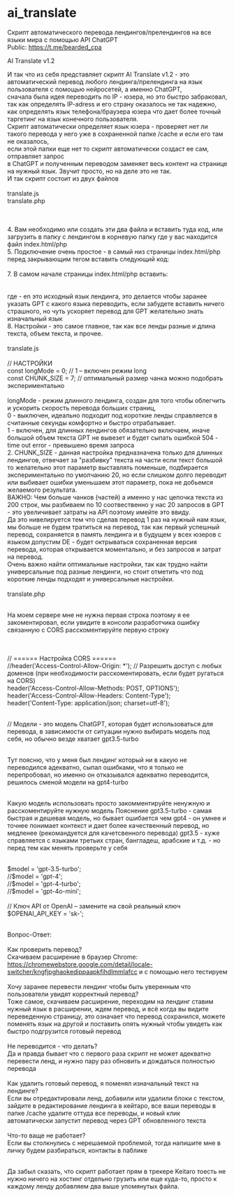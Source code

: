 # ai_translate
Скрипт автоматического перевода лендингов/прелендингов на все языки мира с помощью API ChatGPT <br>
Public: https://t.me/bearded_cpa

AI Translate v1.2

И так что из себя представляет скрипт AI Translate v1.2 - это автоматический перевод любого лендинга/прелендинга на язык пользователя с помощью нейросетей, а именно ChatGPT,
<br>
сначала была идея переводить по IP - юзера, но это быстро забраковал, 
<br>
так как определять IP-adress и его страну оказалось не так надежно, как определять язык телефона/браузера юзера что дает более точный таргетинг на язык конечного пользователя. 
<br>
Скрипт автоматически определяет язык юзера - проверяет нет ли такого перевода у него уже в сохраненной папке /cache и если его там не оказалось,
<br>
если этой папки еще нет то скрипт автоматически создаст ее сам, отправляет запрос
<br>
в ChatGPT и полученным переводом заменяет весь контент на странице на нужный язык. Звучит просто, но на деле это не так.
<br>
И так скрипт состоит из двух файлов 
<br>
<br>
translate.js
<br>
translate.php

<br>
<br>
4. Вам необходимо или создать эти два файла и вставить туда код, или загрузить в папку с лендингом в корневую папку где у вас находится файл index.html/php
<br>
5. Подключение очень простое - в самый низ страницы index.html/php перед закрывающим тегом </body> вставить следующий код:
<br>
<!-- Скрипт перевода -->
<script src="translate.js"></script>
<br>
7. В самом начале страницы index.html/php вставить:
<br>
<html data-country="en">
<br>
<br>
где - en это исходный язык лендинга, это делается чтобы заранее указать GPT с какого языка переводить, если забудете вставить ничего страшного, но чуть ускоряет перевод для GPT желательно знать изначальный язык
 <br>   
8. Настройки - это самое главное, так как все ленды разные и длина текста, объем текста, и прочее. 
<br>
    <br>
translate.js 
    <br>
    <br>
  // НАСТРОЙКИ 
 <br>
  const longMode = 0;     // 1 – включен режим long
 <br>
  const CHUNK_SIZE = 7;   // оптимальный размер чанка можно подобрать экспериментально
 <br>
 <br>
longMode - режим длинного лендинга, создан для того чтобы облегчить и ускорить скорость перевода больших страниц, 
 <br>
0 - выключен, идеально подходит под короткие ленды справляется в считанные секунды комфортно и быстро отрабатывает.
 <br>
1 - включен, для длинных лендингов обязательно включаем, иначе большой объем текста GPT не вывезет и будет сыпать ошибкой 504 - time out error - превышено время запроса
 <br>
2. CHUNK_SIZE - данная настройка предназначена только для длинных лендингов, отвечает за "разбивку" текста на части если текст большой то желательно этот параметр выставлять поменьше, подбирается экспериментально по умолчанию 20, но если слишком долго переводит или выбивает ошибки уменьшаем этот параметр, пока не добьемся желаемого результата. 
<br>
ВАЖНО: Чем  больше чанков (частей) а именно у нас цепочка текста из 200 строк, мы разбиваем по 10 соотвественно у нас 20 запросов в GPT - это увеличивает затраты на API поэтому имейте это ввиду. 
<br>
Да это нивелируется тем что сделав перевод 1 раз на нужный нам язык, мы больше не будем тратиться на перевод, так как первый успешный перевод, сохраняется в память лендинга и в будущем у всех юзеров с языком допустим DE - будет октрываться сохраненная версия перевода, которая открывается моментально, и без запросов и затрат на перевод.
<br>
Очень важно найти оптимальные настройки, так как трудно найти универсальные под разные лендинги, но стоит отметить что под короткие ленды подходят и универсальные настройки. 


<br>
<br>
translate.php
<br>
<br>

На моем сервере мне не нужна первая строка поэтому я ее закоментировал, если увидите в консоли разработчика ошибку связанную с CORS расскоментируйте первую строку


<br>
<br>
// ====== Настройка CORS ======
<br>
//header('Access-Control-Allow-Origin: *'); // Разрешить доступ с любых доменов (при необходимости расскоментировать, если будет ругаться на CORS)
<br>
header('Access-Control-Allow-Methods: POST, OPTIONS');
<br>
header('Access-Control-Allow-Headers: Content-Type');
<br>
header('Content-Type: application/json; charset=utf-8');
 <br>
 <br>

// Модели - это модель ChatGPT, которая будет использоваться для перевода, в зависимости от ситуации нужно выбирать модель под себя, но обычно везде хватает gpt3.5-turbo
<br>
<br>

Тут поясню, что у меня был лендинг который ни в какую не переводился адекватно, сыпал ошибками, что я только не перепробовал, но именно он отказывался адекватно переводится, решилось сменой модели на gpt4-turbo
<br>
<br>

Какую модель использовать просто закомментируйте ненужную и расскоментируйте нужную модель
Пояснение gpt3.5-turbo - самая быстрая и дешевая модель, но бывает ошибается чем gpt4 - он умнее и точнее понимает контекст и дает более качественный перевод, но медленее (рекомандуется для качетсвенного перевода)
gpt3.5 - хуже справляется с языками третьих стран, бангладеш, арабские и т.д. - но перед тем как менять проверьте у себя

<br>
$model = 'gpt-3.5-turbo';
<br>
//$model = 'gpt-4';
<br>
//$model = 'gpt-4-turbo';
<br>
//$model = 'gpt-4o-mini';

<br>
<br>
// Ключ API от OpenAI – замените на свой реальный ключ
<br>
$OPENAI_API_KEY = 'sk-';

<br>
<br>

Вопрос-Ответ: 
<br>
<br>
Как проверить перевод?
<br>
Скачиваем расширение в браузер Chrome: https://chromewebstore.google.com/detail/locale-switcher/kngfjpghaokedippaapkfihdlmmlafcc и с помощью него тестируем
<br>
<br>
Хочу заранее перевести лендинг чтобы быть уверенным что пользователи увидят корректный перевод?
<br>
Тоже самое, скачиваем расширение, переходим на лендинг ставим нужный язык в расширении, ждем перевод, и всё когда вы видите переведенную страницу, это означает что перевод сохранился, можете поменять язык на другой и поставить опять нужный чтобы увидеть как быстро подгрузится готовый перевод
<br>
<br>
Не переводится - что делать?
<br>
Да и правда бывает что с первого раза скрипт не может адекватно перевести ленд, и нужно пару раз обновить и дождаться полностью перевода
<br>
<br>
Как удалить готовый перевод, я поменял изначальный текст на лендинге?
<br>
Если вы отредактировали ленд, добавили или удалили блоки с текстом, зайдите в редактирование лендинга в кейтаро, все ваши переводы в папке /cache удалите оттуда все переводы, и новый клик автоматически запустит перевод через GPT обновленного текста
<br>
<br>
Что-то ваще не работает?
<br>
Если вы столкнулись с нерешаемой проблемой, тогда напишите мне в личку будем разбираться, контакты в паблике
<br>
<br>

Да забыл сказать, что скрипт работает прям в трекере Keitaro тоесть не нужно ничего на хостинг отдельно грузить или еще куда-то, просто к каждому ленду добавляем два выше упомянутых файла.

